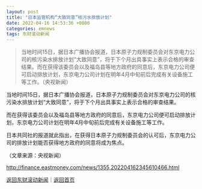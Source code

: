```yaml
---
layout: post
title: "日本监管机构“大致同意”核污水排放计划"
date: 2022-04-16 14:53:36 +0800
categories: emnews
tags: 东财滚动新闻
---
```

> 当地时间15日，据日本广播协会报道，日本原子力规制委员会对东京电力公司的核污染水排放计划“大致同意”，将于下个月出具事实上表示合格的审查结果。而在获得该委员会以及福岛县等地方政府的同意后，东京电力公司便可启动排放计划，东京电力公司计划在明年4月中旬前后完成有关设备施工等工作。（央视新闻）

<p>当地时间15日，据日本广播协会报道，日本原子力规制委员会对东京电力公司的核污染水排放计划“大致同意”，将于下个月出具事实上表示合格的审查结果。 </p>
 <p>而在获得该委员会以及福岛县等地方政府的同意后，东京电力公司便可启动排放计划，东京电力公司计划在明年4月中旬前后完成有关设备施工等工作。 </p>
 <p>日本共同社的报道就此指出，在获得日本原子力规制委员会的认可后，东京电力公司的排放计划能否获得地方政府的同意将成为焦点。</p><p class="em_media">（文章来源：央视新闻）</p>

<http://finance.eastmoney.com/news/1355,202204162345610466.html>

[返回东财滚动新闻](//finews.withounder.com/emnews/)｜[返回首页](//finews.withounder.com/)